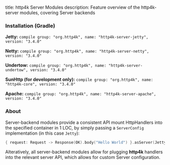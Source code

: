 title: http4k Server Modules
description: Feature overview of the http4k-server modules, covering Server backends

### Installation (Gradle)
**Jetty:** ```compile group: "org.http4k", name: "http4k-server-jetty", version: "3.4.0"```

**Netty:** ```compile group: "org.http4k", name: "http4k-server-netty", version: "3.4.0"```

**Undertow:** ```compile group: "org.http4k", name: "http4k-server-undertow", version: "3.4.0"```

**SunHttp (for development only):** ```compile group: "org.http4k", name: "http4k-core", version: "3.4.0"```

**Apache:** ```compile group: "org.http4k", name: "http4k-server-apache", version: "3.4.0"```

### About
Server-backend modules provide a consistent API mount HttpHandlers into the specified container in 1 LOC, by simply passing a `ServerConfig` implementation (in this case `Jetty`):

```kotlin
{ request: Request -> Response(OK).body("Hello World") }.asServer(Jetty(8000)).start().block()
```
Alteratively, all server-backend modules allow for plugging **http4k** handlers into the relevant server API, which allows for custom Server configuration.
